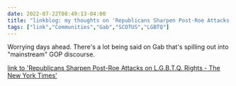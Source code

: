 ---date: 2022-07-22T08:49:13-04:00title: "linkblog: my thoughts on 'Republicans Sharpen Post-Roe Attacks on L.G.B.T.Q. Rights - The New York Times'"tags: ["link","Communities","Gab","SCOTUS","LGBTQ"]---Worrying days ahead. There's a lot being said on Gab that's spilling out into "mainstream" GOP discourse. [link to 'Republicans Sharpen Post-Roe Attacks on L.G.B.T.Q. Rights - The New York Times'](https://www.nytimes.com/2022/07/22/us/politics/after-roe-republicans-sharpen-attacks-on-gay-and-transgender-rights.html)